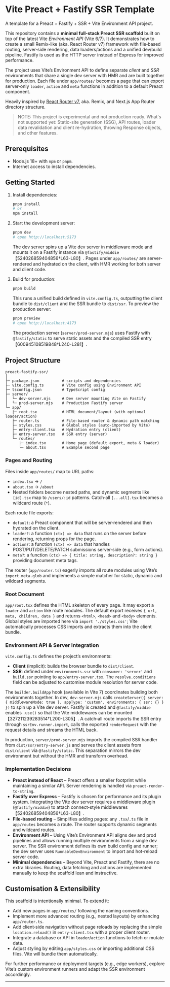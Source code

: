 # Vite Preact + Fastify SSR Template

A template for a Preact + Fastify + SSR + Vite Environment API project.

This repository contains a **minimal full‑stack Preact SSR scaffold** built on top of the latest Vite _Environment API_
(Vite 6/7). It demonstrates how to create a small Remix-like (aka. React Router v7) framework with file‑based routing,
server‑side rendering, data loaders/actions and a unified dev/build pipeline. Fastify is used as the HTTP server instead
of Express for improved performance.

The project uses Vite’s Environment API to define separate _client_ and _SSR_ environments that share a single dev
server with HMR and are built together for production. Each file under `app/routes/` becomes a page that can export
server‑only `loader`, `action` and `meta` functions in addition to a default Preact component.

Heavily inspired by [React Router v7](https://reactrouter.com/home), aka. Remix, and Next.js App Router directory
structure.

> NOTE: This project is experimental and not production ready. What's not supported yet: Static-site generation (SSG),
> API routes, loader data revalidation and client re-hydration, throwing Response objects, and other features.

## Prerequisites

- Node.js 18+ with `npm` or `pnpm`.
- Internet access to install dependencies.

## Getting Started

1. Install dependencies:

   ```bash
   pnpm install
   # or
   npm install
   ```

2. Start the development server:

   ```bash
   pnpm dev
   # open http://localhost:5173
   ```

   The dev server spins up a Vite dev server in middleware mode and mounts it on a Fastify instance via
   `@fastify/middie`【524026859404856†L63-L80】. Pages under `app/routes/` are server-rendered and hydrated on the
   client, with HMR working for both server and client code.

3. Build for production:

   ```bash
   pnpm build
   ```

   This runs a unified build defined in `vite.config.ts`, outputting the client bundle to `dist/client` and the SSR
   bundle to `dist/ssr`. To preview the production server:

   ```bash
   pnpm preview
   # open http://localhost:4173
   ```

   The production server (`server/prod-server.mjs`) uses Fastify with `@fastify/static` to serve static assets and the
   compiled SSR entry【600945108519848†L240-L281】.

## Project Structure

```
preact-fastify-ssr/
│
├─ package.json          # scripts and dependencies
├─ vite.config.ts        # Vite config using Environment API
├─ tsconfig.json         # TypeScript config
├─ server/
│  └─ dev-server.mjs     # Dev server mounting Vite on Fastify
│  └─ prod-server.mjs    # Production Fastify server
└─ app/
   ├─ root.tsx           # HTML document/layout (with optional loader/action)
   ├─ router.ts          # File-based router & dynamic path matching
   ├─ styles.css         # Global styles (auto-imported by Vite)
   ├─ entry-client.tsx   # Hydration entry (client)
   ├─ entry-server.tsx   # SSR entry (server)
   └─ routes/
      ├─ index.tsx       # Home page (default export, meta & loader)
      └─ about.tsx       # Example second page
```

### Pages and Routing

Files inside `app/routes/` map to URL paths:

- `index.tsx` → `/`
- `about.tsx` → `/about`
- Nested folders become nested paths, and dynamic segments like `[id].tsx` map to `/users/:id` patterns. Catch‑all
  `[...all].tsx` becomes a wildcard route (`*`).

Each route file exports:

- `default`: a Preact component that will be server‑rendered and then hydrated on the client.
- `loader?`: a function `(ctx) => data` that runs on the server before rendering, returning props for the page.
- `action?`: a function `(ctx) => data` that handles POST/PUT/DELETE/PATCH submissions server‑side (e.g., form actions).
- `meta?`: a function `(ctx) => { title: string, description?: string }` providing document meta tags.

The router (`app/router.ts`) eagerly imports all route modules using Vite’s `import.meta.glob` and implements a simple
matcher for static, dynamic and wildcard segments.

### Root Document

`app/root.tsx` defines the HTML skeleton of every page. It may export a `loader` and `action` like route modules. The
default export receives `{ url, meta, children, data }` and returns `<html>`, `<head>` and `<body>` elements. Global
styles are imported here via `import './styles.css'`; Vite automatically processes CSS imports and extracts them into
the client bundle.

### Environment API & Server Integration

`vite.config.ts` defines the project’s environments:

- **Client** (implicit): builds the browser bundle to `dist/client`.
- **SSR**: defined under `environments.ssr` with `consumer: 'server'` and `build.ssr` pointing to
  `app/entry-server.tsx`. The `resolve.conditions` field can be adjusted to customise module resolution for server code.

The `builder.buildApp` hook (available in Vite 7) coordinates building both environments together. In dev,
`dev-server.mjs` calls
`createServer({ server: { middlewareMode: true }, appType: 'custom', environments: { ssr: {} } })` to spin up a Vite dev
server. Fastify is created and `@fastify/middie` enables `.use()` so that the Vite middlewares can be
mounted【327211239283514†L200-L305】. A catch‑all route imports the SSR entry through `ssrEnv.runner.import`, calls the
exported `renderRequest` with the request details and streams the HTML back.

In production, `server/prod-server.mjs` imports the compiled SSR handler from `dist/ssr/entry-server.js` and serves the
client assets from `dist/client` via `@fastify/static`. This separation mirrors the dev environment but without the HMR
and transform overhead.

### Implementation Decisions

- **Preact instead of React** – Preact offers a smaller footprint while maintaining a similar API. Server rendering is
  handled via `preact-render-to-string`.
- **Fastify over Express** – Fastify is chosen for performance and its plugin system. Integrating the Vite dev server
  requires a middleware plugin (`@fastify/middie`) to attach connect-style middlewares【524026859404856†L63-L80】.
- **File‑based routing** – Simplifies adding pages: any `.tsx`/`.ts` file in `app/routes` becomes a route. The router
  supports dynamic segments and wildcard routes.
- **Environment API** – Using Vite’s Environment API aligns dev and prod pipelines and allows running multiple
  environments from a single dev server. The SSR environment defines its own build config and runner; the dev server
  uses `RunnableDevEnvironment` to import and hot-reload server code.
- **Minimal dependencies** – Beyond Vite, Preact and Fastify, there are no extra libraries. Routing, data fetching and
  actions are implemented manually to keep the scaffold lean and instructive.

## Customisation & Extensibility

This scaffold is intentionally minimal. To extend it:

- Add new pages in `app/routes/` following the naming conventions.
- Implement more advanced routing (e.g., nested layouts) by enhancing `app/router.ts`.
- Add client‑side navigation without page reloads by replacing the simple `location.reload()` in `entry-client.tsx` with
  a proper client router.
- Integrate a database or API in `loader`/`action` functions to fetch or mutate data.
- Adjust styling by editing `app/styles.css` or importing additional CSS files. Vite will bundle them automatically.

For further performance or deployment targets (e.g., edge workers), explore Vite’s custom environment runners and adapt
the SSR environment accordingly.

---
